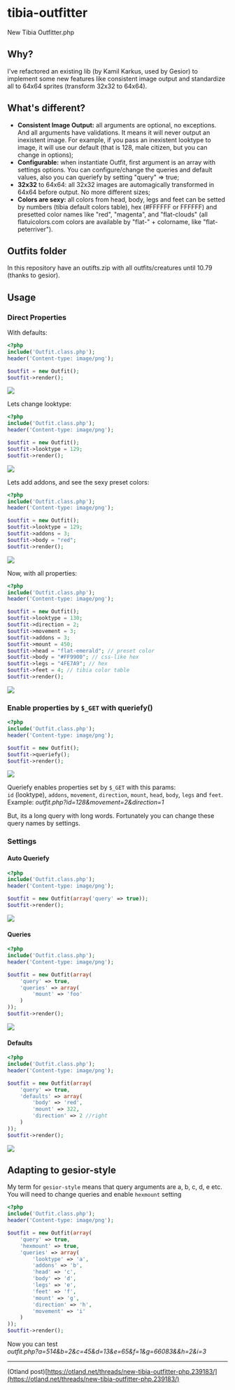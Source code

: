 # tibia-outfitter
New Tibia Outfitter.php

## Why?
I've refactored an existing lib (by Kamil Karkus, used by Gesior) to implement some new features like consistent image output and standardize all to 64x64 sprites (transform 32x32 to 64x64).

## What's different?
* **Consistent Image Output:** all arguments are optional, no exceptions. And all arguments have validations. It means it will never output an inexistent image. For example, if you pass an inexistent looktype to image, it will use our default (that is 128, male citizen, but you can change in options);  
* **Configurable:** when instantiate Outfit, first argument is an array with settings options. You can configure/change the queries and default values, also you can queriefy by setting "query" => true;  
* **32x32** to 64x64: all 32x32 images are automagically transformed in 64x64 before output. No more different sizes;  
* **Colors are sexy:** all colors from head, body, legs and feet can be setted by numbers (tibia default colors table), hex (#FFFFFF or FFFFFF) and presetted color names like "red", "magenta", and "flat-clouds" (all flatuicolors.com colors are available by "flat-" + colorname, like "flat-peterriver").  

## Outfits folder
In this repository have an outifts.zip with all outfits/creatures until 10.79  (thanks to gesior). 

## Usage

### Direct Properties

With defaults:  
```php
<?php
include('Outfit.class.php');
header('Content-type: image/png');

$outfit = new Outfit();
$outfit->render();
```
![](http://i.imgur.com/uElhkOj.png)  

Lets change looktype:
```php
<?php
include('Outfit.class.php');
header('Content-type: image/png');

$outfit = new Outfit();
$outfit->looktype = 129;
$outfit->render();
```
![](http://i.imgur.com/73fMiHL.png)

Lets add addons, and see the sexy preset colors:  
```php
<?php
include('Outfit.class.php');
header('Content-type: image/png');

$outfit = new Outfit();
$outfit->looktype = 129;
$outfit->addons = 3;
$outfit->body = "red";
$outfit->render();
```
![](http://i.imgur.com/q02vsAW.png)

Now, with all properties:
```php
<?php
include('Outfit.class.php');
header('Content-type: image/png');

$outfit = new Outfit();
$outfit->looktype = 130;
$outfit->direction = 2;
$outfit->movement = 3;
$outfit->addons = 3;
$outfit->mount = 450;
$outfit->head = "flat-emerald"; // preset color
$outfit->body = "#FF9900"; // css-like hex
$outfit->legs = "4FE7A9"; // hex
$outfit->feet = 4; // tibia color table
$outfit->render();
```
![](http://i.imgur.com/irOk7n8.png)

### Enable properties by `$_GET` with queriefy()

```php
<?php
include('Outfit.class.php');
header('Content-type: image/png');

$outfit = new Outfit();
$outfit->queriefy();
$outfit->render();
```
![](http://i.imgur.com/BfTJJmk.png)

Queriefy enables properties set by `$_GET` with this params:  
`id` (looktype), `addons`, `movement`, `direction`, `mount`, `head`, `body`, `legs` and `feet`.  
Example: *outfit.php?id=128&movement=2&direction=1*

But, its a long query with long words. Fortunately you can change these query names by settings.  

### Settings

#### Auto Queriefy

```php
<?php
include('Outfit.class.php');
header('Content-type: image/png');

$outfit = new Outfit(array('query' => true));
$outfit->render();
```
![](http://i.imgur.com/BfTJJmk.png)

#### Queries
```php
<?php
include('Outfit.class.php');
header('Content-type: image/png');

$outfit = new Outfit(array(
    'query' => true,
    'queries' => array(
        'mount' => 'foo'
    )
));
$outfit->render();
```
![](http://i.imgur.com/EYXU4aF.png)

#### Defaults
```php
<?php
include('Outfit.class.php');
header('Content-type: image/png');

$outfit = new Outfit(array(
    'query' => true,
    'defaults' => array(
        'body' => 'red',
        'mount' => 322,
        'direction' => 2 //right
    )
));
$outfit->render();
```
![](http://i.imgur.com/bPO410s.png)

## Adapting to gesior-style

My term for `gesior-style` means that query arguments are a, b, c, d, e etc.
You will need to change queries and enable `hexmount` setting

```php
<?php
include('Outfit.class.php');
header('Content-type: image/png');

$outfit = new Outfit(array(
    'query' => true,
    'hexmount' => true,
    'queries' => array(
        'looktype' => 'a',
        'addons' => 'b',
        'head' => 'c',
        'body' => 'd',
        'legs' => 'e',
        'feet' => 'f',
        'mount' => 'g',
        'direction' => 'h',
        'movement' => 'i'
    )
));
$outfit->render();
```

Now you can test  
*outfit.php?a=514&b=2&c=45&d=13&e=65&f=1&g=66083&&h=2&i=3*

---

(Otland post)[https://otland.net/threads/new-tibia-outfitter-php.239183/](https://otland.net/threads/new-tibia-outfitter-php.239183/)
